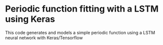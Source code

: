 # Periodic function fitting with a LSTM using Keras

This code generates and models a simple periodic function using a LSTM neural network with Keras/Tensorflow  